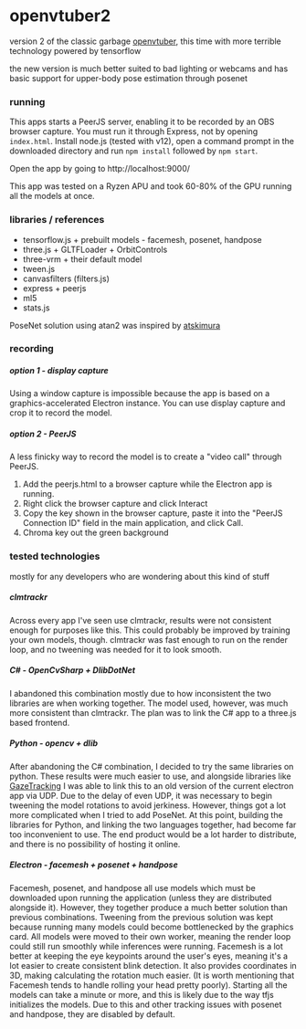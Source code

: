 # openvtuber2

version 2 of the classic garbage [openvtuber](https://github.com/voidedWarranties/openvtuber/), this time with more terrible technology powered by tensorflow

the new version is much better suited to bad lighting or webcams and has basic support for upper-body pose estimation through posenet

### running
This apps starts a PeerJS server, enabling it to be recorded by an OBS browser capture.
You must run it through Express, not by opening `index.html`.
Install node.js (tested with v12), open a command prompt in the downloaded directory and run `npm install` followed by `npm start`.

Open the app by going to http://localhost:9000/

This app was tested on a Ryzen APU and took 60-80% of the GPU running all the models at once.

### libraries / references
* tensorflow.js + prebuilt models - facemesh, posenet, handpose
* three.js + GLTFLoader + OrbitControls
* three-vrm + their default model
* tween.js
* canvasfilters (filters.js)
* express + peerjs
* ml5
* stats.js

PoseNet solution using atan2 was inspired by [atskimura](https://gist.github.com/atskimura/198e558e0eff94774892d4ee9e22f98e)

### recording
##### option 1 - display capture
Using a window capture is impossible because the app is based on a graphics-accelerated Electron instance.
You can use display capture and crop it to record the model.
##### option 2 - PeerJS
A less finicky way to record the model is to create a "video call" through PeerJS.
1. Add the peerjs.html to a browser capture while the Electron app is running.
2. Right click the browser capture and click Interact
3. Copy the key shown in the browser capture, paste it into the "PeerJS Connection ID" field in the main application, and click Call.
4. Chroma key out the green background

### tested technologies
mostly for any developers who are wondering about this kind of stuff
##### clmtrackr
Across every app I've seen use clmtrackr, results were not consistent enough for purposes like this.
This could probably be improved by training your own models, though.
clmtrackr was fast enough to run on the render loop, and no tweening was needed for it to look smooth.
##### C# - OpenCvSharp + DlibDotNet
I abandoned this combination mostly due to how inconsistent the two libraries are when working together.
The model used, however, was much more consistent than clmtrackr.
The plan was to link the C# app to a three.js based frontend.
##### Python - opencv + dlib
After abandoning the C# combination, I decided to try the same libraries on python.
These results were much easier to use, and alongside libraries like [GazeTracking](https://github.com/antoinelame/GazeTracking) I was able to link this to an old version of the current electron app via UDP.
Due to the delay of even UDP, it was necessary to begin tweening the model rotations to avoid jerkiness.
However, things got a lot more complicated when I tried to add PoseNet.
At this point, building the libraries for Python, and linking the two languages together, had become far too inconvenient to use.
The end product would be a lot harder to distribute, and there is no possibility of hosting it online.
##### Electron - facemesh + posenet + handpose
Facemesh, posenet, and handpose all use models which must be downloaded upon running the application (unless they are distributed alongside it).
However, they together produce a much better solution than previous combinations.
Tweening from the previous solution was kept because running many models could become bottlenecked by the graphics card.
All models were moved to their own worker, meaning the render loop could still run smoothly while inferences were running.
Facemesh is a lot better at keeping the eye keypoints around the user's eyes, meaning it's a lot easier to create consistent blink detection.
It also provides coordinates in 3D, making calculating the rotation much easier.
(It is worth mentioning that Facemesh tends to handle rolling your head pretty poorly).
Starting all the models can take a minute or more, and this is likely due to the way tfjs initializes the models.
Due to this and other tracking issues with posenet and handpose, they are disabled by default.
